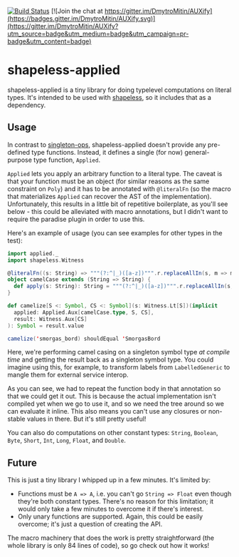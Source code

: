 [![Build Status](https://travis-ci.org/DmytroMitin/shapeless-applied.svg?branch=master)](https://travis-ci.org/DmytroMitin/shapeless-applied)
[![Join the chat at https://gitter.im/DmytroMitin/AUXify](https://badges.gitter.im/DmytroMitin/AUXify.svg)](https://gitter.im/DmytroMitin/AUXify?utm_source=badge&utm_medium=badge&utm_campaign=pr-badge&utm_content=badge)

# shapeless-applied

shapeless-applied is a tiny library for doing typelevel computations on literal types. It's intended to be used with
[shapeless](https://github.com/milessabin/shapeless), so it includes that as a dependency.

## Usage

In contrast to [singleton-ops](https://github.com/fthomas/singleton-ops), shapeless-applied doesn't provide any
pre-defined type functions. Instead, it defines a single (for now) general-purpose type function, `Applied`.

`Applied` lets you apply an arbitrary function to a literal type. The caveat is that your function must be an object
(for similar reasons as the same constraint on `Poly`) and it has to be annotated with `@literalFn` (so the macro that
materializes `Applied` can recover the AST of the implementation). Unfortunately, this results in a little bit of
repetitive boilerplate, as you'll see below - this could be alleviated with macro annotations, but I didn't want to
require the paradise plugin in order to use this.

Here's an example of usage (you can see examples for other types in the test):

```scala
import applied._
import shapeless.Witness

@literalFn((s: String) => """(?:^|_)([a-z])""".r.replaceAllIn(s, m => m.group(1).toUpperCase))
object camelCase extends (String => String) {
  def apply(s: String): String = """(?:^|_)([a-z])""".r.replaceAllIn(s, m => m.group(1).toUpperCase)
}

def camelize[S <: Symbol, CS <: Symbol](s: Witness.Lt[S])(implicit
  applied: Applied.Aux[camelCase.type, S, CS],
  result: Witness.Aux[CS]
): Symbol = result.value

camelize('smorgas_bord) shouldEqual 'SmorgasBord
```

Here, we're performing camel casing on a singleton symbol type *at compile time* and getting the result back as a
singleton symbol type. You could imagine using this, for example, to transform labels from `LabelledGeneric` to
mangle them for external service interop.

As you can see, we had to repeat the function body in that annotation so that we could get it out. This is because the
actual implementation isn't compiled yet when we go to use it, and so we need the tree around so we can evaluate it
inline. This also means you can't use any closures or non-stable values in there. But it's still pretty useful!

You can also do computations on other constant types: `String`, `Boolean`, `Byte`, `Short`, `Int`, `Long`, `Float`, and `Double`.

## Future

This is just a tiny library I whipped up in a few minutes. It's limited by:

* Functions must be `A => A`, i.e. you can't go `String => Float` even though they're both constant types. There's no
  reason for this limitation; it would only take a few minutes to overcome it if there's interest.
* Only unary functions are supported. Again, this could be easily overcome; it's just a question of creating the API.

The macro machinery that does the work is pretty straightforward (the whole library is only 84 lines of code), so go
check out how it works!
